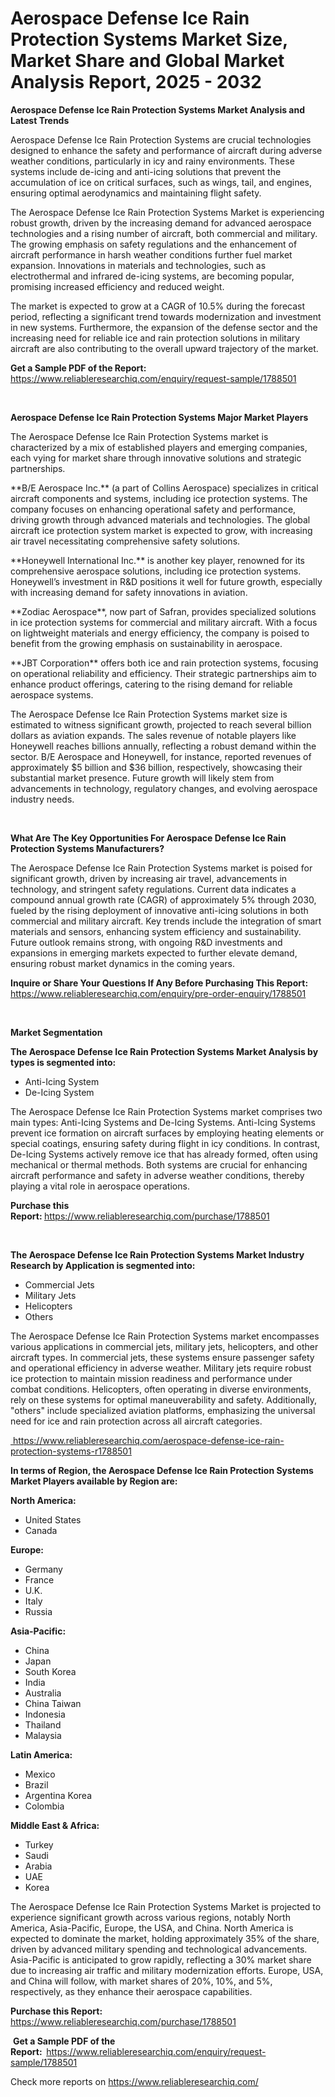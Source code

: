 <p><h1>Aerospace Defense Ice Rain Protection Systems Market Size, Market Share and Global Market Analysis Report, 2025 - 2032</h1></p><p><strong>Aerospace Defense Ice Rain Protection Systems Market Analysis and Latest Trends</strong></p>
<p><p>Aerospace Defense Ice Rain Protection Systems are crucial technologies designed to enhance the safety and performance of aircraft during adverse weather conditions, particularly in icy and rainy environments. These systems include de-icing and anti-icing solutions that prevent the accumulation of ice on critical surfaces, such as wings, tail, and engines, ensuring optimal aerodynamics and maintaining flight safety.</p><p>The Aerospace Defense Ice Rain Protection Systems Market is experiencing robust growth, driven by the increasing demand for advanced aerospace technologies and a rising number of aircraft, both commercial and military. The growing emphasis on safety regulations and the enhancement of aircraft performance in harsh weather conditions further fuel market expansion. Innovations in materials and technologies, such as electrothermal and infrared de-icing systems, are becoming popular, promising increased efficiency and reduced weight.</p><p>The market is expected to grow at a CAGR of 10.5% during the forecast period, reflecting a significant trend towards modernization and investment in new systems. Furthermore, the expansion of the defense sector and the increasing need for reliable ice and rain protection solutions in military aircraft are also contributing to the overall upward trajectory of the market.</p></p>
<p><strong>Get a Sample PDF of the Report:&nbsp;</strong> <a href="https://www.reliableresearchiq.com/enquiry/request-sample/1788501?utm_campaign=2926&utm_medium=2&utm_source=Github&utm_content=ia&utm_term=11032025&utm_id=aerospace-defense-ice-rain-protection-systems">https://www.reliableresearchiq.com/enquiry/request-sample/1788501</a></p>
<p>&nbsp;</p>
<p><strong>Aerospace Defense Ice Rain Protection Systems Major Market Players</strong></p>
<p><p>The Aerospace Defense Ice Rain Protection Systems market is characterized by a mix of established players and emerging companies, each vying for market share through innovative solutions and strategic partnerships.</p><p>**B/E Aerospace Inc.** (a part of Collins Aerospace) specializes in critical aircraft components and systems, including ice protection systems. The company focuses on enhancing operational safety and performance, driving growth through advanced materials and technologies. The global aircraft ice protection system market is expected to grow, with increasing air travel necessitating comprehensive safety solutions.</p><p>**Honeywell International Inc.** is another key player, renowned for its comprehensive aerospace solutions, including ice protection systems. Honeywell’s investment in R&D positions it well for future growth, especially with increasing demand for safety innovations in aviation.</p><p>**Zodiac Aerospace**, now part of Safran, provides specialized solutions in ice protection systems for commercial and military aircraft. With a focus on lightweight materials and energy efficiency, the company is poised to benefit from the growing emphasis on sustainability in aerospace.</p><p>**JBT Corporation** offers both ice and rain protection systems, focusing on operational reliability and efficiency. Their strategic partnerships aim to enhance product offerings, catering to the rising demand for reliable aerospace systems.</p><p>The Aerospace Defense Ice Rain Protection Systems market size is estimated to witness significant growth, projected to reach several billion dollars as aviation expands. The sales revenue of notable players like Honeywell reaches billions annually, reflecting a robust demand within the sector. B/E Aerospace and Honeywell, for instance, reported revenues of approximately $5 billion and $36 billion, respectively, showcasing their substantial market presence. Future growth will likely stem from advancements in technology, regulatory changes, and evolving aerospace industry needs.</p></p>
<p>&nbsp;</p>
<p><strong>What Are The Key Opportunities For Aerospace Defense Ice Rain Protection Systems Manufacturers?</strong></p>
<p><p>The Aerospace Defense Ice Rain Protection Systems market is poised for significant growth, driven by increasing air travel, advancements in technology, and stringent safety regulations. Current data indicates a compound annual growth rate (CAGR) of approximately 5% through 2030, fueled by the rising deployment of innovative anti-icing solutions in both commercial and military aircraft. Key trends include the integration of smart materials and sensors, enhancing system efficiency and sustainability. Future outlook remains strong, with ongoing R&D investments and expansions in emerging markets expected to further elevate demand, ensuring robust market dynamics in the coming years.</p></p>
<p><strong>Inquire or Share Your Questions If Any Before Purchasing This Report:</strong> <a href="https://www.reliableresearchiq.com/enquiry/pre-order-enquiry/1788501?utm_campaign=2926&utm_medium=2&utm_source=Github&utm_content=ia&utm_term=11032025&utm_id=aerospace-defense-ice-rain-protection-systems">https://www.reliableresearchiq.com/enquiry/pre-order-enquiry/1788501</a></p>
<p>&nbsp;</p>
<p><strong>Market Segmentation</strong></p>
<p><strong>The Aerospace Defense Ice Rain Protection Systems Market Analysis by types is segmented into:</strong></p>
<p><ul><li>Anti-Icing System</li><li>De-Icing System</li></ul></p>
<p><p>The Aerospace Defense Ice Rain Protection Systems market comprises two main types: Anti-Icing Systems and De-Icing Systems. Anti-Icing Systems prevent ice formation on aircraft surfaces by employing heating elements or special coatings, ensuring safety during flight in icy conditions. In contrast, De-Icing Systems actively remove ice that has already formed, often using mechanical or thermal methods. Both systems are crucial for enhancing aircraft performance and safety in adverse weather conditions, thereby playing a vital role in aerospace operations.</p></p>
<p><strong>Purchase this Report:&nbsp;</strong><a href="https://www.reliableresearchiq.com/purchase/1788501?utm_campaign=2926&utm_medium=2&utm_source=Github&utm_content=ia&utm_term=11032025&utm_id=aerospace-defense-ice-rain-protection-systems">https://www.reliableresearchiq.com/purchase/1788501</a></p>
<p>&nbsp;</p>
<p><strong>The Aerospace Defense Ice Rain Protection Systems Market Industry Research by Application is segmented into:</strong></p>
<p><ul><li>Commercial Jets</li><li>Military Jets</li><li>Helicopters</li><li>Others</li></ul></p>
<p><p>The Aerospace Defense Ice Rain Protection Systems market encompasses various applications in commercial jets, military jets, helicopters, and other aircraft types. In commercial jets, these systems ensure passenger safety and operational efficiency in adverse weather. Military jets require robust ice protection to maintain mission readiness and performance under combat conditions. Helicopters, often operating in diverse environments, rely on these systems for optimal maneuverability and safety. Additionally, "others" include specialized aviation platforms, emphasizing the universal need for ice and rain protection across all aircraft categories.</p></p>
<p><a href="https://www.reliableresearchiq.com/aerospace-defense-ice-rain-protection-systems-r1788501?utm_campaign=2926&utm_medium=2&utm_source=Github&utm_content=ia&utm_term=11032025&utm_id=aerospace-defense-ice-rain-protection-systems">&nbsp;https://www.reliableresearchiq.com/aerospace-defense-ice-rain-protection-systems-r1788501</a></p>
<p><strong>In terms of Region, the Aerospace Defense Ice Rain Protection Systems Market Players available by Region are:</strong></p>
<p>
    <p> <strong> North America: </strong>
        <ul>
            <li>United States</li>
            <li>Canada</li>
        </ul>
        </p> 
    <p> <strong> Europe: </strong>
        <ul>
            <li>Germany</li>
            <li>France</li>
            <li>U.K.</li>
            <li>Italy</li>
            <li>Russia</li>
        </ul>
        </p> 
    <p> <strong> Asia-Pacific: </strong>
        <ul>
            <li>China</li>
            <li>Japan</li>
            <li>South Korea</li>
            <li>India</li>
            <li>Australia</li>
            <li>China Taiwan</li>
            <li>Indonesia</li>
            <li>Thailand</li>
            <li>Malaysia</li>
        </ul>
        </p> 
    <p> <strong> Latin America: </strong>
        <ul>
            <li>Mexico</li>
            <li>Brazil</li>
            <li>Argentina Korea</li>
            <li>Colombia</li>
        </ul>
        </p> 
    <p> <strong> Middle East & Africa: </strong>
        <ul>
            <li>Turkey</li>
            <li>Saudi</li>
            <li>Arabia</li>
            <li>UAE</li>
            <li>Korea</li>
        </ul>
    </p>
    </p>
<p><p>The Aerospace Defense Ice Rain Protection Systems Market is projected to experience significant growth across various regions, notably North America, Asia-Pacific, Europe, the USA, and China. North America is expected to dominate the market, holding approximately 35% of the share, driven by advanced military spending and technological advancements. Asia-Pacific is anticipated to grow rapidly, reflecting a 30% market share due to increasing air traffic and military modernization efforts. Europe, USA, and China will follow, with market shares of 20%, 10%, and 5%, respectively, as they enhance their aerospace capabilities.</p></p>
<p><strong>Purchase this Report: </strong><a href="https://www.reliableresearchiq.com/purchase/1788501?utm_campaign=2926&utm_medium=2&utm_source=Github&utm_content=ia&utm_term=11032025&utm_id=aerospace-defense-ice-rain-protection-systems">https://www.reliableresearchiq.com/purchase/1788501</a></p>
<p>&nbsp;<strong>Get a Sample PDF of the Report:&nbsp;&nbsp;</strong><a href="https://www.reliableresearchiq.com/enquiry/request-sample/1788501?utm_campaign=2926&utm_medium=2&utm_source=Github&utm_content=ia&utm_term=11032025&utm_id=aerospace-defense-ice-rain-protection-systems">https://www.reliableresearchiq.com/enquiry/request-sample/1788501</a></p>
<p><strong></strong></p>
<p>Check more reports on <a href="https://www.reliableresearchiq.com/?utm_campaign=2926&utm_medium=2&utm_source=Github&utm_content=ia&utm_term=11032025&utm_id=aerospace-defense-ice-rain-protection-systems">https://www.reliableresearchiq.com/</a></p>